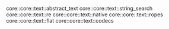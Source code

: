 core::core::text::abstract_text
core::core::text::string_search
core::core::text::re
core::core::text::native
core::core::text::ropes
core::core::text::flat
core::core::text::codecs
